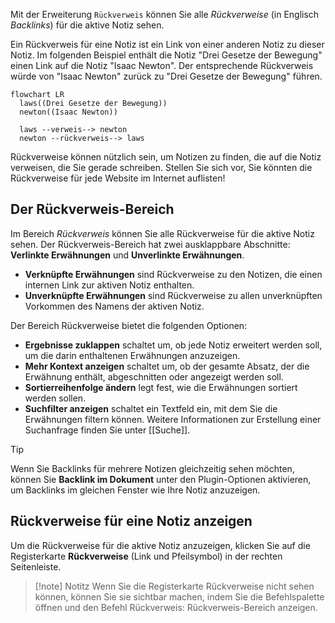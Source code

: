 Mit der Erweiterung `Rückverweis` können Sie alle _Rückverweise_ (in Englisch _Backlinks_) für die aktive Notiz sehen.

Ein Rückverweis für eine Notiz ist ein Link von einer anderen Notiz zu dieser Notiz. Im folgenden Beispiel enthält die Notiz "Drei Gesetze der Bewegung" einen Link auf die Notiz "Isaac Newton". Der entsprechende Rückverweis würde von "Isaac Newton" zurück zu "Drei Gesetze der Bewegung" führen.

```mermaid
flowchart LR
  laws((Drei Gesetze der Bewegung))
  newton((Isaac Newton))

  laws --verweis--> newton
  newton --rückverweis--> laws
```

Rückverweise können nützlich sein, um Notizen zu finden, die auf die Notiz verweisen, die Sie gerade schreiben. Stellen Sie sich vor, Sie könnten die Rückverweise für jede Website im Internet auflisten!

## Der Rückverweis-Bereich

Im Bereich _Rückverweis_ können Sie alle Rückverweise für die aktive Notiz sehen. Der Rückverweis-Bereich hat zwei ausklappbare Abschnitte: **Verlinkte Erwähnungen** und **Unverlinkte Erwähnungen**.

- **Verknüpfte Erwähnungen** sind Rückverweise zu den Notizen, die einen internen Link zur aktiven Notiz enthalten. 
- **Unverknüpfte Erwähnungen** sind Rückverweise zu allen unverknüpften Vorkommen des Namens der aktiven Notiz.

Der Bereich Rückverweise bietet die folgenden Optionen:

- **Ergebnisse zuklappen** schaltet um, ob jede Notiz erweitert werden soll, um die darin enthaltenen Erwähnungen anzuzeigen. 
- **Mehr Kontext anzeigen** schaltet um, ob der gesamte Absatz, der die Erwähnung enthält, abgeschnitten oder angezeigt werden soll. 
- **Sortierreihenfolge ändern** legt fest, wie die Erwähnungen sortiert werden sollen. 
- **Suchfilter anzeigen** schaltet ein Textfeld ein, mit dem Sie die Erwähnungen filtern können. Weitere Informationen zur Erstellung einer Suchanfrage finden Sie unter [[Suche]].

> [!tip]
> Wenn Sie Backlinks für mehrere Notizen gleichzeitig sehen möchten, können Sie **Backlink im Dokument** unter den Plugin-Optionen aktivieren, um Backlinks im gleichen Fenster wie Ihre Notiz anzuzeigen.

## Rückverweise für eine Notiz anzeigen

Um die Rückverweise für die aktive Notiz anzuzeigen, klicken Sie auf die Registerkarte **Rückverweise** (Link und Pfeilsymbol) in der rechten Seitenleiste.

> [!note] Notitz
> Wenn Sie die Registerkarte Rückverweise nicht sehen können, können Sie sie sichtbar machen, indem Sie die Befehlspalette öffnen und den Befehl Rückverweis: Rückverweis-Bereich anzeigen.

